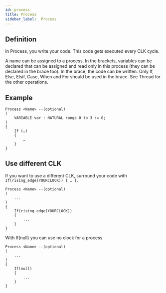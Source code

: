 ```yaml
---
id: process
title: Process
sidebar_label:  Process
---
```


## Definition

In Process, you write your code. This code gets executed every CLK cycle.

A name can be assigned to a process.
In the brackets, variables can be declared that can be assigned and read only in this process (they can be declared in
the brace too).
In the brace, the code can be written. Only If, Else, Elsif, Case, When and For should be used in the brace.
See Thread for the other operations.

## Example
```vhdp
Process <Name> --(optional)
(
    VARIABLE var : NATURAL range 0 to 3 := 0;
)
{
    If (…)
    {
        …
    }
}
```

## Use different CLK
If you want to use a different CLK, surround your code with `If(rising_edge(YOURCLOCK)) { … }.`

```vhdp
Process <Name> --(optional)
(
    ...
)
{
    If(rising_edge(YOURCLOCK))
    {
        ...
    }
}
```

With If(null) you can use no clock for a process

```vhdp
Process <Name> --(optional)
(
    ...
)
{
    If(null)
    {
        ...
    }
}
```
